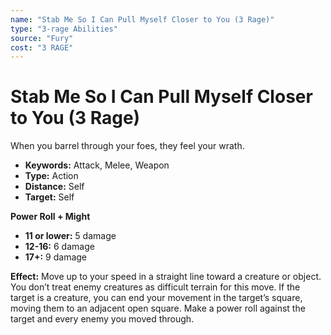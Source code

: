 ```yaml
---
name: "Stab Me So I Can Pull Myself Closer to You (3 Rage)"
type: "3-rage Abilities"
source: "Fury"
cost: "3 RAGE"
---
```


# Stab Me So I Can Pull Myself Closer to You (3 Rage)

When you barrel through your foes, they feel your wrath.

- **Keywords:** Attack, Melee, Weapon
- **Type:** Action
- **Distance:** Self
- **Target:** Self

**Power Roll + Might**

- **11 or lower:** 5 damage
- **12-16:** 6 damage
- **17+:** 9 damage

**Effect:** Move up to your speed in a straight line toward a creature or object. You don’t treat enemy creatures as difficult terrain for this move. If the target is a creature, you can end your movement in the target’s square, moving them to an adjacent open square. Make a power roll against the target and every enemy you moved through.

